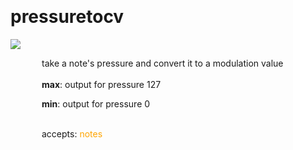 
<a name=pressuretocv></a><br>
# <b>pressuretocv</b>
<img src="https://www.bespokesynth.com/docs/screenshots/pressuretocv.png"><br>
<div style="display:inline-block;margin-left:50px;">
take a note's pressure and convert it to a modulation value<br/><br/>
<b>max</b>: output for pressure 127<br>

<b>min</b>: output for pressure 0<br>

<br>accepts: <font color=orange>notes</font> <br></div>
